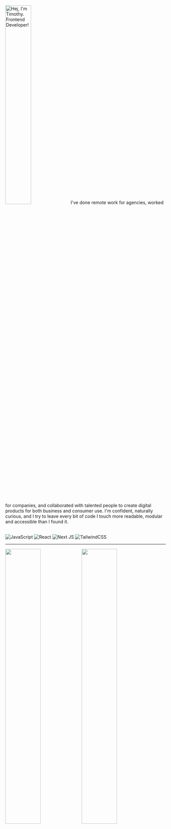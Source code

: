 <img width="40%" alt="Hej, I'm Timothy. Frontend Developer!" src="https://user-images.githubusercontent.com/25063572/210056286-79efe697-3bed-4259-8baa-55735beb4ae5.png" style="max-width: 100%;">
I've done remote work for agencies, worked for companies, and collaborated with talented people to create digital products for both business and consumer use. I'm confident, naturally curious, and I try to leave every bit of code I touch more readable, modular and accessible than I found it.
<br />
<br />

![JavaScript](https://img.shields.io/badge/javascript-%23323330.svg?style=for-the-badge&logo=javascript&logoColor=%23F7DF1E)
![React](https://img.shields.io/badge/react-%2320232a.svg?style=for-the-badge&logo=react&logoColor=%2361DAFB)
![Next JS](https://img.shields.io/badge/Next-black?style=for-the-badge&logo=next.js&logoColor=white)
![TailwindCSS](https://img.shields.io/badge/tailwindcss-%2338B2AC.svg?style=for-the-badge&logo=tailwind-css&logoColor=white)
<hr />
<img align="left" width = "47%" src= "https://github-readme-stats.vercel.app/api?username=nascentkiosk&show_icons=true&theme=true"/>
<img align="left" width = "47%" src= "https://github-readme-stats.vercel.app/api/top-langs/?username=nascentkiosk&layout=compact"/>










